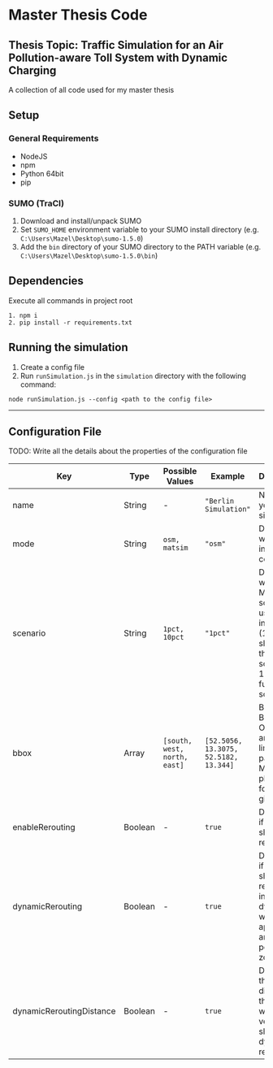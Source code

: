 # Master Thesis Code

## Thesis Topic: Traffic Simulation for an Air Pollution-aware Toll System with Dynamic Charging

A collection of all code used for my master thesis

## Setup

### General Requirements

* NodeJS
* npm
* Python 64bit
* pip

### SUMO (TraCI)

1. Download and install/unpack SUMO
2. Set `SUMO_HOME` environment variable to your SUMO install directory (e.g. `C:\Users\Mazel\Desktop\sumo-1.5.0`)
3. Add the `bin` directory of your SUMO directory to the PATH variable (e.g. `C:\Users\Mazel\Desktop\sumo-1.5.0\bin`)

## Dependencies

Execute all commands in project root

```
1. npm i
2. pip install -r requirements.txt
```

## Running the simulation

1. Create a config file
2. Run `runSimulation.js` in the `simulation` directory with the following command:

```
node runSimulation.js --config <path to the config file>
```

---

## Configuration File

TODO: Write all the details about the properties of the configuration file

| Key| Type | Possible Values | Example | Description |
| - | - | - | - | - |
| name | String | - | `"Berlin Simulation"` | Name of your simulation |
| mode | String | `osm, matsim` | `"osm"` | Determines where the input data comes from |
| scenario | String | `1pct, 10pct` | `"1pct"` | Determines which MATSim scenario is used for input plans (1pct should be the test scenario, 10pct is the full scenario) |
| bbox | Array | `[south, west, north, east]` | `[52.5056, 13.3075, 52.5182, 13.344]` | Bounding Box for the OSM case and also for limiting the parsed MATSim plans only for the given bbox |
| enableRerouting | Boolean | - | `true` | Determines if vehicles should be rerouted |
| dynamicRerouting | Boolean | - | `true` | Determines if vehicles should be rerouted at insertion or dynamically when they approach an air pollution zone |
| dynamicReroutingDistance | Boolean | - | `true` | Determines the distance to the zones when vehicles should be dynamically rerouted